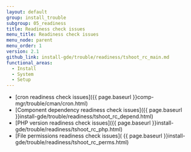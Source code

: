 ```yaml
---
layout: default
group: install_trouble
subgroup: 05_readiness
title: Readiness check issues
menu_title: Readiness check issues
menu_node: parent
menu_order: 1
version: 2.1
github_link: install-gde/trouble/readiness/tshoot_rc_main.md
functional_areas:
  - Install
  - System
  - Setup
---
```


*	[cron readiness check issues]({{ page.baseurl }}comp-mgr/trouble/cman/cron.html)
*	[Component dependency readiness check issues]({{ page.baseurl }}install-gde/trouble/readiness/tshoot_rc_depend.html)
*	[PHP version readiness check issues]({{ page.baseurl }}install-gde/trouble/readiness/tshoot_rc_php.html)
*	[File permissions readiness check issues]( {{ page.baseurl }}install-gde/trouble/readiness/tshoot_rc_perms.html)

